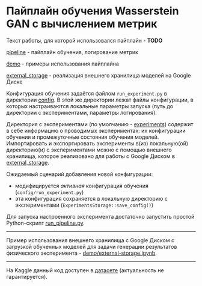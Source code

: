 # Пайплайн обучения Wasserstein GAN с вычислением метрик

Текст работы, для которой использовался пайплайн - **TODO**

[pipeline](./pipeline) - пайплайн обучения, логирование метрик

[demo](./demo) - примеры использования пайплайна

[external_storage](./external_storage) - реализация внешнего хранилища моделей на Google Диске

Конфигурация обучения задаётся файлом `run_experiment.py` в директории [config](./config). В этой же директории лежат файлы конфигурации, в которых настраиваются локальные параметры запуска (путь до директории с экспериментами, параметры логирования).

Директория с экспериментами (по умолчанию - [experiments](./experiments)) содержит в себе информацию о проводимых экспериментах: их конфигурации обучения и промежуточные состояния обучения моделей. Импортировать и экспортировать эксперименты в(из) локальную(ой) директорию(и) с экспериментами можно с помощью внешнего хранилища, которое реализовано для работы с Google Диском в [external_storage](./external_storage).

Ожидаемый сценарий добавления новой конфигурации:
- модифицируется *активная* конфигурация обучения (`config/run_experiment.py`)
- эта конфигурация сохраняется в локальную директорию с экспериментами (`ExperimentsStorage::save_config()`)

Для запуска настроенного эксперимента достаточно запустить простой Python-скрипт [run_pipeline.py](./run_pipeline.py).

---

Пример использования внешнего хранилища с Google Диском с загрузкой обученных моделей для задачи генерации результатов физического эксперимента - [demo/external-storage.ipynb](./demo/external-storage.ipynb).

---

На Kaggle данный код доступен в [датасете](https://kaggle.com/datasets/be3269a45379946ad67df6a1941714aaf5a6e0068f69d52c3e04c9f7fb8307b9) (актуальность не гарантируется).
